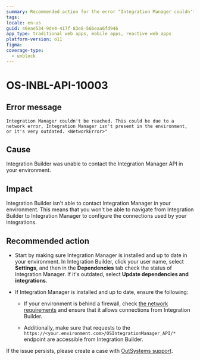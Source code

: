 ```yaml
---
summary: Recommended action for the error "Integration Manager couldn't be reached. This could be due to a network error, Integration Manager isn't present in the environment, or it's very outdated. <NetworkError>" in Integration Builder
tags:
locale: en-us
guid: 46eae534-9de4-417f-83e8-566eaa6fd946
app_type: traditional web apps, mobile apps, reactive web apps
platform-version: o11
figma:
coverage-type:
  - unblock
---
```


# OS-INBL-API-10003

## Error message

`Integration Manager couldn't be reached. This could be due to a network error, Integration Manager isn't present in the environment, or it's very outdated. <NetworkError>"`

## Cause

Integration Builder was unable to contact the Integration Manager API in your environment.

## Impact

Integration Builder isn't able to contact Integration Manager in your environment. This means that you won't be able to navigate from Integration Builder to Integration Manager to configure the connections used by your integrations.

## Recommended action

* Start by making sure Integration Manager is installed and up to date in your environment. In Integration Builder, click your user name, select **Settings**, and then in the **Dependencies** tab check the status of Integration Manager. If it's outdated, select **Update dependencies and integrations**.

* If Integration Manager is installed and up to date, ensure the following:

    * If your environment is behind a firewall, check [the network requirements](https://success.outsystems.com/Documentation/11/Setup_and_maintain_your_OutSystems_infrastructure/Setting_Up_OutSystems/OutSystems_network_requirements#integration-builder) and ensure that it allows connections from Integration Builder.

    * Additionally, make sure that requests to the `https://<your.environment.com>/OSIntegrationManager_API/*` endpoint are accessible from Integration Builder.

If the issue persists, please create a case with [OutSystems support](https://success.outsystems.com/Support).
